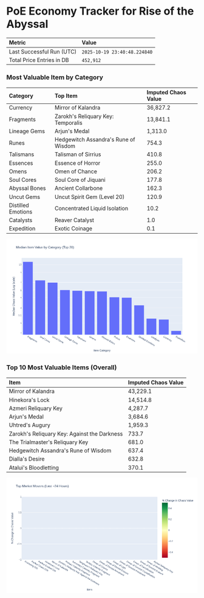 # PoE Economy Tracker for Rise of the Abyssal

<!-- START_MAINTENANCE -->
| Metric | Value |
|:---|:---|
| Last Successful Run (UTC) | `2025-10-19 23:40:48.224840` |
| Total Price Entries in DB | `452,912` |

<!-- END_MAINTENANCE -->

<!-- START_DATAFRAME_DEBUG -->
<!-- END_DATAFRAME_DEBUG -->

<!-- START_CATEGORY_ANALYSIS -->
### Most Valuable Item by Category
| Category | Top Item | Imputed Chaos Value |
| :--- | :--- | :--- |
| Currency | Mirror of Kalandra | 36,827.2 |
| Fragments | Zarokh's Reliquary Key: Temporalis | 13,841.1 |
| Lineage Gems | Arjun's Medal | 1,313.0 |
| Runes | Hedgewitch Assandra's Rune of Wisdom | 754.3 |
| Talismans | Talisman of Sirrius | 410.8 |
| Essences | Essence of Horror | 255.0 |
| Omens | Omen of Chance | 206.2 |
| Soul Cores | Soul Core of Jiquani | 177.8 |
| Abyssal Bones | Ancient Collarbone | 162.3 |
| Uncut Gems | Uncut Spirit Gem (Level 20) | 120.9 |
| Distilled Emotions | Concentrated Liquid Isolation | 10.2 |
| Catalysts | Reaver Catalyst | 1.0 |
| Expedition | Exotic Coinage | 0.1 |


![Category Analysis Chart](charts/category_analysis.png)
<!-- END_ANALYSIS -->

<!-- START_ANALYSIS -->
### Top 10 Most Valuable Items (Overall)
| Item | Imputed Chaos Value |
| :--- | :--- |
| Mirror of Kalandra | 43,229.1 |
| Hinekora's Lock | 14,514.8 |
| Azmeri Reliquary Key | 4,287.7 |
| Arjun's Medal | 3,684.6 |
| Uhtred's Augury | 1,959.3 |
| Zarokh's Reliquary Key: Against the Darkness | 733.7 |
| The Trialmaster's Reliquary Key | 681.0 |
| Hedgewitch Assandra's Rune of Wisdom | 637.4 |
| Dialla's Desire | 632.8 |
| Atalui's Bloodletting | 370.1 |


![Market Movers Chart](charts/market_movers.png)
<!-- END_ANALYSIS -->
